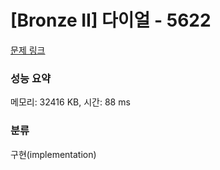 # [Bronze II] 다이얼 - 5622 

[문제 링크](https://www.acmicpc.net/problem/5622) 

### 성능 요약

메모리: 32416 KB, 시간: 88 ms

### 분류

구현(implementation)

